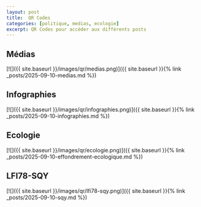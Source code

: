 ```yaml
---
layout: post
title:  QR Codes
categories: [politique, medias, ecologie]
excerpt: QR Codes pour accéder aux différents posts
---
```


## Médias

[![]({{ site.baseurl }}/images/qr/medias.png)]({{ site.baseurl }}{% link _posts/2025-09-10-medias.md %})

## Infographies

[![]({{ site.baseurl }}/images/qr/infographies.png)]({{ site.baseurl }}{% link _posts/2025-09-10-infographies.md %})

## Ecologie

[![]({{ site.baseurl }}/images/qr/ecologie.png)]({{ site.baseurl }}{% link _posts/2025-09-10-effondrement-ecologique.md %})

## LFI78-SQY

[![]({{ site.baseurl }}/images/qr/lfi78-sqy.png)]({{ site.baseurl }}{% link _posts/2025-09-10-sqy.md %})
